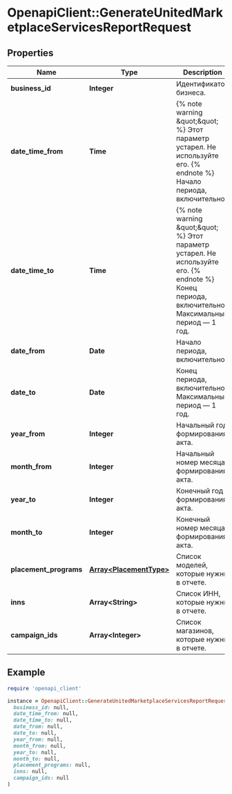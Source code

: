 # OpenapiClient::GenerateUnitedMarketplaceServicesReportRequest

## Properties

| Name | Type | Description | Notes |
| ---- | ---- | ----------- | ----- |
| **business_id** | **Integer** | Идентификатор бизнеса. |  |
| **date_time_from** | **Time** | {% note warning \&quot;\&quot; %}  Этот параметр устарел. Не используйте его.  {% endnote %}  Начало периода, включительно.  | [optional] |
| **date_time_to** | **Time** | {% note warning \&quot;\&quot; %}  Этот параметр устарел. Не используйте его.  {% endnote %}  Конец периода, включительно. Максимальный период — 1 год.  | [optional] |
| **date_from** | **Date** | Начало периода, включительно. | [optional] |
| **date_to** | **Date** | Конец периода, включительно. Максимальный период — 1 год. | [optional] |
| **year_from** | **Integer** | Начальный год формирования акта. | [optional] |
| **month_from** | **Integer** | Начальный номер месяца формирования акта. | [optional] |
| **year_to** | **Integer** | Конечный год формирования акта. | [optional] |
| **month_to** | **Integer** | Конечный номер месяца формирования акта. | [optional] |
| **placement_programs** | [**Array&lt;PlacementType&gt;**](PlacementType.md) | Список моделей, которые нужны в отчете.  | [optional] |
| **inns** | **Array&lt;String&gt;** | Список ИНН, которые нужны в отчете. | [optional] |
| **campaign_ids** | **Array&lt;Integer&gt;** | Список магазинов, которые нужны в отчете. | [optional] |

## Example

```ruby
require 'openapi_client'

instance = OpenapiClient::GenerateUnitedMarketplaceServicesReportRequest.new(
  business_id: null,
  date_time_from: null,
  date_time_to: null,
  date_from: null,
  date_to: null,
  year_from: null,
  month_from: null,
  year_to: null,
  month_to: null,
  placement_programs: null,
  inns: null,
  campaign_ids: null
)
```

